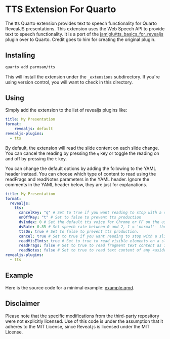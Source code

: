 # TTS Extension For Quarto

The tts Quarto extension provides text to speech functionality for Quarto RevealJS presentations. This extension uses the Web Speech API to provide text to speech functionality. It is a port of the [jamjolu/tts_basics_for_revealjs](https://github.com/jamjolu/tts_basics_for_revealjs) plugin over to Quarto. Credit goes to him for creating the original plugin.

## Installing


```bash
quarto add parmsam/tts
```

This will install the extension under the `_extensions` subdirectory.
If you're using version control, you will want to check in this directory.

## Using

Simply add the extension to the list of revealjs plugins like:

```yaml
title: My Presentation
format:
    revealjs: default
revealjs-plugins:
  - tts
```

By default, the extension will read the slide content on each slide change. You can cancel the reading by pressing the `q` key or toggle the reading on and off by pressing the `t` key. 

You can change the default options by adding the following to the YAML header instead. You can choose which type of content to read using the readFrags and readNotes parameters in the YAML header. Ignore the comments in the YAML header below, they are just for explanations. 

```yaml
title: My Presentation
format:
  revealjs:
    tts: 
      cancelKey: "q" # Set to true if you want reading to stop with a slide change. Otherwise, all readable text is queued for speech output
      onOffKey: "t" # Set to false to prevent tts production
      dvIndex: 0 # Set the default tts voice for Chrome or FF on the user's platform
      dvRate: 0.85 # Set speech rate between 0 and 2, 1 = 'normal'- there are other seemingly optional parameters like pitch, language, volume
      ttsOn: true # Set to false to prevent tts production.
      cancel: true # Set to true if you want reading to stop with a slide change; otherwise, all readable text is queued for speech output
      readVisElmts: true # Set to true to read visible elements on a slide
      readFrags: false # Set to true to read fragment text content as it appears
      readNotes: false # Set to true to read text content of any <aside class="notes">text content</aside> tag in a slide section
revealjs-plugins:
  - tts
```

## Example

Here is the source code for a minimal example: [example.qmd](example.qmd).

## Disclaimer

Please note that the specific modifications from the third-party repository were not explicitly licensed. Use of this code is under the assumption that it adheres to the MIT License, since Reveal.js is licensed under the MIT License.
